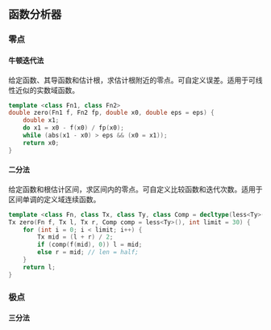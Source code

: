 ## 函数分析器

### 零点

#### 牛顿迭代法

给定函数、其导函数和估计根，求估计根附近的零点。可自定义误差。适用于可线性近似的实数域函数。

```c++
template <class Fn1, class Fn2>
double zero(Fn1 f, Fn2 fp, double x0, double eps = eps) {
    double x1;
    do x1 = x0 - f(x0) / fp(x0);
    while (abs(x1 - x0) > eps && (x0 = x1));
    return x0;
}
```

#### 二分法

给定函数和根估计区间，求区间内的零点。可自定义比较函数和迭代次数。适用于区间单调的定义域连续函数。

```c++
template <class Fn, class Tx, class Ty, class Comp = decltype(less<Ty>())>
Tx zero(Fn f, Tx l, Tx r, Comp comp = less<Ty>(), int limit = 30) {
    for (int i = 0; i < limit; i++) {
        Tx mid = (l + r) / 2;
        if (comp(f(mid), 0)) l = mid;
        else r = mid; // len = half;
    }
    return l;
}
```

### 极点

#### 三分法

```c++

```